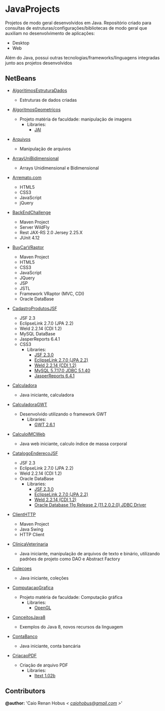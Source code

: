 # JavaProjects

Projetos de modo geral desenvolvidos em Java.
Repositório criado para consultas de estruturas/configurações/bibliotecas de modo geral que auxiliam no desenvolvimento de aplicações:

* Desktop
* Web

Além do Java, possui outras tecnologias/frameworks/linguagens integradas junto aos projetos desenvolvidos

## NetBeans

* [AlgoritimosEstruturaDados](https://github.com/crhobus/java-projects/tree/master/netbeans-projects/AlgoritimosEstruturaDados/)

  * Estruturas de dados criadas
  
* [AlgoritmosGeometricos](https://github.com/crhobus/java-projects/tree/master/netbeans-projects/AlgoritmosGeometricos/)

  * Projeto matéria de faculdade: manipulação de imagens
    * Libraries:
	  * [JAI](https://github.com/crhobus/java-libraries/tree/master/JAI/)

* [Arquivos](https://github.com/crhobus/java-projects/tree/master/netbeans-projects/Arquivos/)

  * Manipulação de arquivos

* [ArrayUniBidimensional](https://github.com/crhobus/java-projects/tree/master/netbeans-projects/ArrayUniBidimensional/)

  * Arrays Unidimensional e Bidimensional

* [Arremato.com](https://github.com/crhobus/java-projects/tree/master/netbeans-projects/Arremato.com/)

  * HTML5
  * CSS3
  * JavaScript
  * jQuery

* [BackEndChallenge](https://github.com/crhobus/java-projects/tree/master/netbeans-projects/BackEndChallenge/)

  * Maven Project
  * Server WildFly
  * Rest JAX-RS 2.0 Jersey 2.25.X
  * JUnit 4.12

* [BuyCarVRaptor](https://github.com/crhobus/java-projects/tree/master/netbeans-projects/BuyCarVRaptor/)

  * Maven Project
  * HTML5
  * CSS3
  * JavaScript
  * JQuery
  * JSP
  * JSTL
  * Framework VRaptor (MVC, CDI)
  * Oracle DataBase

* [CadastroProdutosJSF](https://github.com/crhobus/java-projects/tree/master/netbeans-projects/CadastroProdutosJSF/)

  * JSF 2.3
  * EclipseLink 2.7.0 (JPA 2.2)
  * Weld 2.2.14 (CDI 1.2)
  * MySQL DataBase
  * JasperReports 6.4.1
  * CSS3
    * Libraries: 
	  * [JSF 2.3.0](https://github.com/crhobus/java-libraries/tree/master/JSF%202.3.0/)
	  * [EclipseLink 2.7.0 (JPA 2.2)](https://github.com/crhobus/java-libraries/tree/master/EclipseLink%202.7.0%20(JPA%202.2)/)
	  * [Weld 2.2.14 (CDI 1.2)](https://github.com/crhobus/java-libraries/tree/master/Weld%202.2.14%20(CDI%201.2)/)
	  * [MySQL 5.7.17.0 JDBC 5.1.40](https://github.com/crhobus/java-libraries/tree/master/MySQL%205.7.17.0%20JDBC%205.1.40/)
      * [JasperReports 6.4.1](https://github.com/crhobus/java-libraries/tree/master/JasperReports%206.4.1/)

* [Calculadora](https://github.com/crhobus/java-projects/tree/master/netbeans-projects/Calculadora/)

  * Java iniciante, calculadora

* [CalculadoraGWT](https://github.com/crhobus/java-projects/tree/master/netbeans-projects/CalculadoraGWT/)

  * Desenvolvido utilizando o framework GWT
    * Libraries:
	  * [GWT 2.6.1](https://github.com/crhobus/java-libraries/tree/master/GWT%202.6.1/)

* [CalculoIMCWeb](https://github.com/crhobus/java-projects/tree/master/netbeans-projects/CalculoIMCWeb/)

  * Java web iniciante, calculo índice de massa corporal

* [CatalogoEnderecoJSF](https://github.com/crhobus/java-projects/tree/master/netbeans-projects/CatalogoEnderecoJSF/)

  * JSF 2.3
  * EclipseLink 2.7.0 (JPA 2.2)
  * Weld 2.2.14 (CDI 1.2)
  * Oracle DataBase
    * Libraries: 
	  * [JSF 2.3.0](https://github.com/crhobus/java-libraries/tree/master/JSF%202.3.0/)
	  * [EclipseLink 2.7.0 (JPA 2.2)](https://github.com/crhobus/java-libraries/tree/master/EclipseLink%202.7.0%20(JPA%202.2)/)
	  * [Weld 2.2.14 (CDI 1.2)](https://github.com/crhobus/java-libraries/tree/master/Weld%202.2.14%20(CDI%201.2)/)
	  * [Oracle Database 11g Release 2 (11.2.0.2.0) JDBC Driver](https://github.com/crhobus/java-libraries/tree/master/Oracle%20Database%2011g%20Release%202%20(11.2.0.2.0)%20JDBC%20Driver/)

* [ClientHTTP](https://github.com/crhobus/java-projects/tree/master/netbeans-projects/ClientHTTP/)

  * Maven Project
  * Java Swing
  * HTTP Client

* [ClinicaVeterinaria](https://github.com/crhobus/java-projects/tree/master/netbeans-projects/ClinicaVeterinaria/)

  * Java iniciante, manipulação de arquivos de texto e binário, utilizando padrões de projeto como DAO e Abstract Factory

* [Colecoes](https://github.com/crhobus/java-projects/tree/master/netbeans-projects/Colecoes/)

  * Java iniciante, coleções

* [ComputacaoGrafica](https://github.com/crhobus/java-projects/tree/master/netbeans-projects/ComputacaoGrafica/)

  * Projeto matéria de faculdade: Computação gráfica
    * Libraries:
	  * [OpenGL](https://github.com/crhobus/java-libraries/tree/master/OpenGL/)

* [ConceitosJava8](https://github.com/crhobus/java-projects/tree/master/netbeans-projects/ConceitosJava8/)

  * Exemplos do Java 8, novos recursos da linguagem

* [ContaBanco](https://github.com/crhobus/java-projects/tree/master/netbeans-projects/ContaBanco/)

  * Java iniciante, conta bancária

* [CriacaoPDF](https://github.com/crhobus/java-projects/tree/master/netbeans-projects/CriacaoPDF/)

  * Criação de arquivo PDF
    * Libraries:
	  * [Itext 1.02b](https://github.com/crhobus/java-libraries/tree/master/Itext%201.02b/)


## Contributors

**@author:** 'Caio Renan Hobus *< [caiohobus@gmail.com](mailto:caiohobus@gmail.com) >*'

